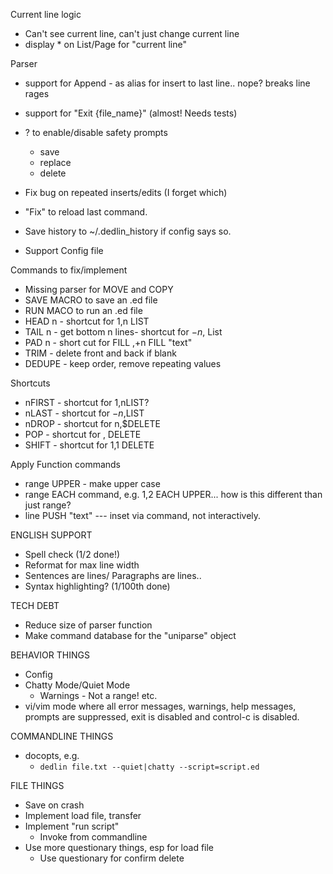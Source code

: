 Current line logic
- Can't see current line, can't just change current line
- display * on List/Page for "current line"

Parser
- support for Append - as alias for insert to last line.. nope? breaks line rages
- support for "Exit {file_name}" (almost! Needs tests)

- ? to enable/disable safety prompts
  - save
  - replace
  - delete
- Fix bug on repeated inserts/edits (I forget which)
- "Fix" to reload last command.
- Save history to ~/.dedlin_history if config says so.
- Support Config file

Commands to fix/implement
- Missing parser for MOVE and COPY
- SAVE MACRO to save an .ed file
- RUN MACO to run an .ed file
- HEAD n - shortcut for 1,n LIST
- TAIL n - get bottom n lines- shortcut for $-n,$ List
- PAD n - short cut for FILL $,$+n FILL "text"
- TRIM - delete front and back if blank
- DEDUPE - keep order, remove repeating values

Shortcuts
- nFIRST - shortcut for 1,nLIST?
- nLAST - shortcut for $-n,$LIST
- nDROP - shortcut for n,$DELETE
- POP - shortcut for $,$ DELETE
- SHIFT - shortcut for 1,1 DELETE

Apply Function commands
- range UPPER - make upper case
- range EACH command, e.g. 1,2 EACH UPPER... how is this different than just range?
- line PUSH "text" --- inset via command, not interactively.

ENGLISH SUPPORT
- Spell check (1/2 done!)
- Reformat for max line width
- Sentences are lines/ Paragraphs are lines..
- Syntax highlighting? (1/100th done)

TECH DEBT
- Reduce size of parser function
- Make command database for the "uniparse" object

BEHAVIOR THINGS
- Config
- Chatty Mode/Quiet Mode
  - Warnings - Not a range! etc.
- vi/vim mode where all error messages, warnings, help messages, prompts are suppressed,
exit is disabled and control-c is disabled.

COMMANDLINE THINGS
- docopts, e.g.
  - `dedlin file.txt --quiet|chatty --script=script.ed`

FILE THINGS
- Save on crash
- Implement load file, transfer
- Implement "run script"
  - Invoke from commandline
- Use more questionary things, esp for load file
  - Use questionary for confirm delete
